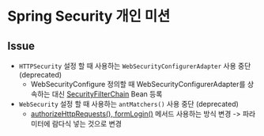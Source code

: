 # Spring Security 개인 미션

## Issue

- `HTTPSecurity` 설정 할 때 사용하는 `WebSecurityConfigurerAdapter` 사용 중단 (deprecated)
    - WebSecurityConfigure 정의할 때 WebSecurityConfigurerAdapter를 상속하는
      대신 [SecurityFilterChain](https://spring.io/blog/2022/02/21/spring-security-without-the-websecurityconfigureradapter)
      Bean 등록
- `WebSecurity` 설정 할 때 사용하는 `antMatchers()` 사용 중단 (deprecated)
  - [authorizeHttpRequests(), formLogin()](https://docs.spring.io/spring-security/reference/5.8/migration/servlet/config.html#use-new-requestmatchers)
    메서드 사용하는 방식 변경 -> 파라미터에 람다식 넣는 것으로 변경